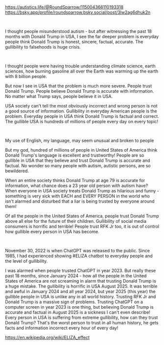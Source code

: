 https://autistics.life/@RoundSparrow/115004366110193318   
https://bsky.app/profile/roundsparrow.bsky.social/post/3lw2ag6dhuk2n   

&nbsp;


I thought people misunderstood autism - but after witnessing the past 18 months with Donald Trump in USA, I see the far deeper problem is everyday people think Donald Trump is honest, sincere, factual, accurate. The gullibility to falsehoods is huge crisis.

&nbsp;

I thought people were having trouble understanding climate science, earth sciences, how burning gasoline all over the Earth was warming up the earth with 8 billion people.

But now I see in USA that the problem is much more severe. People trust Donald Trump. People believe Donald Trump is accurate with information. No matter what Trump says, people believe it in USA.

USA society can't tell the most obviously incorrect and wrong person is not a good source of information. Gullibility in everyday American people is the problem. Everyday people in USA think Donald Trump is factual and correct. The gullible USA is hundreds of millions of people every day on every topic!

&nbsp;

My use of English, my language, may seem unusual and broken to people

But my god, hundred of millions of people in United States of America think Donald Trump's language is excellent and trustworthy!  People are so gullible in USA that they believe and trust Donald Trump is accurate and factual. No wonder so many people with autism, autistic persons, are so bewildered.

When an entire society thinks Donald Trump at age 79 is accurate for information, what chance does a 23 year old person with autism have? When everyone in USA society treats Donald Trump as hilarious and funny - something is very sick with EACH and EVERY PERSON in the world who isn't alarmed and disturbed that a liar is being trusted by everyone around them! 

Of all the people in the United States of America, people trust Donald Trump above all else for the future of their children. Gullibility of social media consumers is horrific and terrible! People trust RFK Jr too, it is out of control how gullible every person in USA has become.

&nbsp;

November 30, 2022 is when ChatGPT was released to the public. Since 1985, I had experienced showing #ELIZA chatbot to everyday people and the level of gullibility. 

I was alarmed when people trusted ChatGPT in year 2023. But really these past 18 months, since January 2024 - how all the people in the United States of America are not screaming in alarm that trusting Donald Trump is a huge mistake. The gullibility is horrific in USA August 2025. It was terrible and awful in January 2024 and all year 2024, but year 2025 (this year) the gullible people in USA is unlike any in all world history. Trusting RFK Jr and Donald Trump is a massive sign of problems. Trusting ChatGPT on a computer screen in year 2023 is one thing, but believing Donald Trump is accurate and factual in August 2025 is a sickness I can't even describe! Every person in USA is suffering from extreme gullibility, how can they trust Donald Trump? That's the worst person to trust in all human history, he gets facts and information incorrect every hour of every day!

https://en.wikipedia.org/wiki/ELIZA_effect
